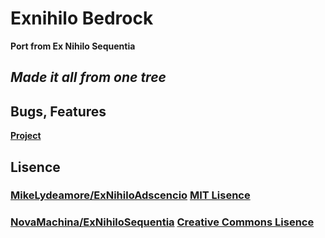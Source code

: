 # Exnihilo Bedrock
<b>Port from Ex Nihilo Sequentia</b><br>
## *Made it all from one tree*

## Bugs, Features
[<b>Project</b>](https://github.com/orgs/NguyenDuckAddOn/projects/1)

## Lisence
### <u>MikeLydeamore/ExNihiloAdscencio</u> <b>[MIT Lisence](https://github.com/MikeLydeamore/ExNihiloAdscensio/blob/master/LICENSE)</b>
### <u>NovaMachina/ExNihiloSequentia</u> <b>[Creative Commons Lisence](https://github.com/NovaMachina-Mods/ExNihiloSequentia/blob/1.19/LISENCE)</b>
